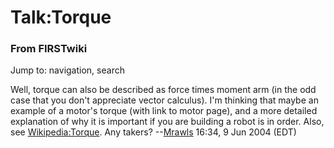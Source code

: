 # Talk:Torque

### From FIRSTwiki

Jump to: navigation, search

Well, torque can also be described as force times moment arm (in the odd case
that you don't appreciate vector calculus). I'm thinking that maybe an example
of a motor's torque (with link to motor page), and a more detailed explanation
of why it is important if you are building a robot is in order. Also, see
[Wikipedia:Torque](http://www.wikipedia.org/wiki/Torque "wikipedia:Torque" ).
Any takers? --[Mrawls](User:Mrawls "User:Mrawls" ) 16:34, 9 Jun
2004 (EDT)

